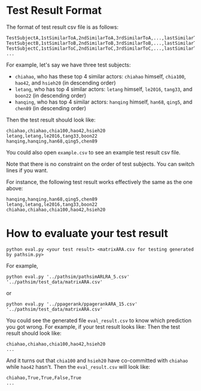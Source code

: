 # Test Result Format

The format of test result csv file is as follows:

```
TestSubjectA,1stSimilarToA,2ndSimilarToA,3rdSimilarToA,...,lastSimilarToA
TestSubjectB,1stSimilarToB,2ndSimilarToB,3rdSimilarToB,...,lastSimilarToB
TestSubjectC,1stSimilarToC,2ndSimilarToC,3rdSimilarToC,...,lastSimilarToC
...
```


For example, let's say we have three test subjects:

  * `chiahao`, who has these top 4 similar actors: `chiahao` himself, `chia100`, `hao42`, and `hsieh20` (in descending order)
  * `letang`, who has top 4 similar actors: `letang` himself, `le2016`, `tang33`, and `boon22` (in descending order)
  * `hanqing`, who has top 4 similar actors: `hanqing` himself, `han68`, `qing5`, and `chen89` (in descending order)

Then the test result should look like:

```
chiahao,chiahao,chia100,hao42,hsieh20
letang,letang,le2016,tang33,boon22
hanqing,hanqing,han68,qing5,chen89
```

You could also open `example.csv` to see an example test result csv file.

Note that there is no constraint on the order of test subjects.
You can switch lines if you want.

For instance, the following test result works effectively the same as the one above:
```
hanqing,hanqing,han68,qing5,chen89
letang,letang,le2016,tang33,boon22
chiahao,chiahao,chia100,hao42,hsieh20
```

# How to evaluate your test result

```
python eval.py <your test result> <matrixARA.csv for testing generated by pathsim.py>
```

For example,
```
python eval.py '../pathsim/pathsimARLRA_5.csv' '../pathsim/test_data/matrixARA.csv'
```
or
```
python eval.py '../ppagerank/ppagerankARA_15.csv' '../pathsim/test_data/matrixARA.csv'
```

You could see the generated file `eval_result.csv` to know which prediction you got wrong.
For example, if your test result looks like:
Then the test result should look like:

```
chiahao,chiahao,chia100,hao42,hsieh20
...
```

And it turns out that `chia100` and `hsieh20` have co-committed with `chiahao` while `hao42` hasn't.
Then the `eval_result.csv` will look like:

```
chiahao,True,True,False,True
...
```
